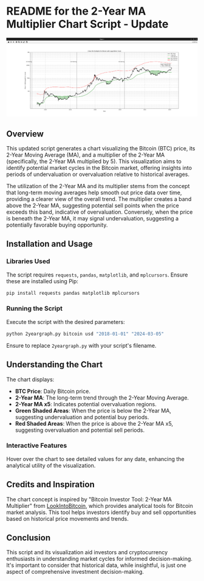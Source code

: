 # README for the 2-Year MA Multiplier Chart Script - Update

![Bitcoin 2-Year MA Multiplier Chart](figures/graph.png)

## Overview
This updated script generates a chart visualizing the Bitcoin (BTC) price, its 2-Year Moving Average (MA), and a multiplier of the 2-Year MA (specifically, the 2-Year MA multiplied by 5). This visualization aims to identify potential market cycles in the Bitcoin market, offering insights into periods of undervaluation or overvaluation relative to historical averages.

The utilization of the 2-Year MA and its multiplier stems from the concept that long-term moving averages help smooth out price data over time, providing a clearer view of the overall trend. The multiplier creates a band above the 2-Year MA, suggesting potential sell points when the price exceeds this band, indicative of overvaluation. Conversely, when the price is beneath the 2-Year MA, it may signal undervaluation, suggesting a potentially favorable buying opportunity.

## Installation and Usage

### Libraries Used
The script requires `requests`, `pandas`, `matplotlib`, and `mplcursors`. Ensure these are installed using Pip:

```bash
pip install requests pandas matplotlib mplcursors
```

### Running the Script
Execute the script with the desired parameters:

```bash
python 2yeargraph.py bitcoin usd "2018-01-01" "2024-03-05"
```

Ensure to replace `2yeargraph.py` with your script's filename.

## Understanding the Chart
The chart displays:
- **BTC Price**: Daily Bitcoin price.
- **2-Year MA**: The long-term trend through the 2-Year Moving Average.
- **2-Year MA x5**: Indicates potential overvaluation regions.
- **Green Shaded Areas**: When the price is below the 2-Year MA, suggesting undervaluation and potential buy periods.
- **Red Shaded Areas**: When the price is above the 2-Year MA x5, suggesting overvaluation and potential sell periods.

### Interactive Features
Hover over the chart to see detailed values for any date, enhancing the analytical utility of the visualization.

## Credits and Inspiration
The chart concept is inspired by "Bitcoin Investor Tool: 2-Year MA Multiplier" from [LookIntoBitcoin](https://www.lookintobitcoin.com/charts/bitcoin-investor-tool/), which provides analytical tools for Bitcoin market analysis. This tool helps investors identify buy and sell opportunities based on historical price movements and trends.

## Conclusion
This script and its visualization aid investors and cryptocurrency enthusiasts in understanding market cycles for informed decision-making. It's important to consider that historical data, while insightful, is just one aspect of comprehensive investment decision-making.